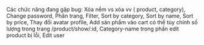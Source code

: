 Các chức năng đang gặp bug:
Xóa nềm vs xóa vv ( product, category),
Change password,
Phân trang,
Filter, Sort by category, Sort by name, Sort by price,
Thay đổi avatar profile,
Add sản phẩm vào cart có thể tùy chỉnh số lượng trong trang /product/show/:id,
Category-name trong phần edit product bị lỗi,
Edit user
